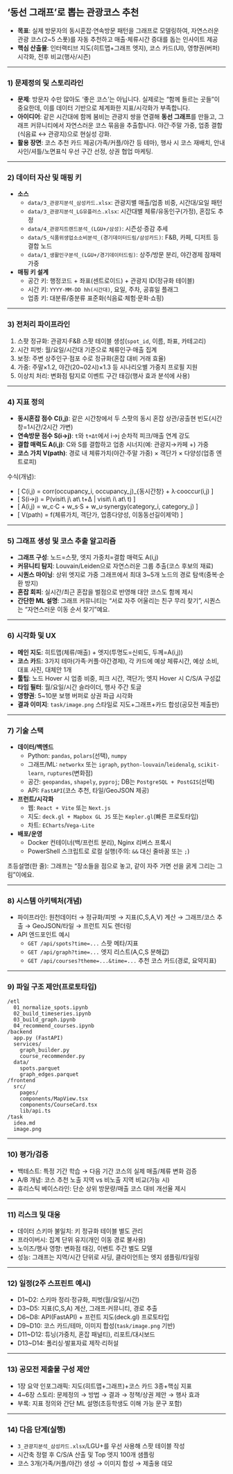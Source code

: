 ## ‘동선 그래프’로 뽑는 관광코스 추천

- **목표**: 실제 방문자의 동시혼잡·연속방문 패턴을 그래프로 모델링하여, 자연스러운 관광 코스(2~5 스폿)를 자동 추천하고 매출·체류시간 증대를 돕는 인사이트 제공
- **핵심 산출물**: 인터랙티브 지도(히트맵+그래프 엣지), 코스 카드(UI), 영향권(버퍼) 시각화, 전후 비교(행사/시즌)

---

### 1) 문제정의 및 스토리라인
- **문제**: 방문자 수만 많아도 ‘좋은 코스’는 아닙니다. 실제로는 “함께 들르는 곳들”이 중요한데, 이를 데이터 기반으로 체계화한 지표/시각화가 부족합니다.
- **아이디어**: 같은 시간대에 함께 붐비는 관광지 쌍을 연결해 **동선 그래프**를 만들고, 그래프 커뮤니티에서 자연스러운 코스 묶음을 추출합니다. 야간·주말 가중, 업종 결합(식음료 ↔ 관광지)으로 현실성 강화.
- **활용 장면**: 코스 추천 카드 제공(가족/커플/야간 등 테마), 행사 시 코스 재배치, 안내사인/셔틀/노면표식 우선 구간 선정, 상권 협업 마케팅.

---

### 2) 데이터 자산 및 매핑 키
- **소스**
  - `data/3_관광지분석_삼성카드.xlsx`: 관광지별 매출/업종 비중, 시간대/요일 패턴
  - `data/3_관광지분석_LG유플러스.xlsx`: 시간대별 체류/유동인구(가정), 혼잡도 추정
  - `data/4_관광지트렌드분석_(LGU+/삼성)`: 시즌성·증감 추세
  - `data/5_식품위생업소소비분석_(경기데이터드림/삼성카드)`: F&B, 카페, 디저트 등 결합 노드
  - `data/1_생활인구분석_(LGU+/경기데이터드림)`: 상주/방문 분리, 야간경제 잠재력 가중
- **매핑 키 설계**
  - 공간 키: 행정코드 + 좌표(센트로이드) + 관광지 ID(정규화 테이블)
  - 시간 키: `YYYY-MM-DD hh(시간대)`, 요일, 주차, 공휴일 플래그
  - 업종 키: 대분류/중분류 표준화(식음료·체험·문화·쇼핑)

---

### 3) 전처리 파이프라인
1. 스팟 정규화: 관광지·F&B 스팟 테이블 생성(`spot_id`, 이름, 좌표, 카테고리)
2. 시간 피벗: 월/요일/시간대 기준으로 체류인구·매출 집계
3. 보정: 주변 상주인구·점포 수로 정규화(혼잡 대비 거래 효율)
4. 가중: 주말×1.2, 야간(20~02시)×1.3 등 시나리오별 가중치 프로필 지원
5. 이상치 처리: 변화점 탐지로 이벤트 구간 태깅(행사 효과 분석에 사용)

---

### 4) 지표 정의
- **동시혼잡 점수 C(i,j)**: 같은 시간창에서 두 스팟의 동시 혼잡 상관/공출현 빈도(시간창=1시간/2시간 가변)
- **연속방문 점수 S(i→j)**: `t`와 `t+Δt`에서 i→j 순차적 피크/매출 연계 강도
- **결합 매력도 A(i,j)**: C와 S를 결합하고 업종 시너지(예: 관광지→카페 +) 가중
- **코스 가치 V(path)**: 경로 내 체류가치(야간·주말 가중) × 객단가 × 다양성(업종 엔트로피)

수식(개념):
- \[ C(i,j) = corr(occupancy_i, occupancy_j)_{동시간창} + λ·cooccur(i,j) \]
- \[ S(i→j) = P(visit\\ j\\ at\\ t+Δ | visit\\ i\\ at\\ t) \]
- \[ A(i,j) = w_c·C + w_s·S + w_u·synergy(category_i, category_j) \]
- \[ V(path) = f(체류가치, 객단가, 업종다양성, 이동동선길이제약) \]

---

### 5) 그래프 생성 및 코스 추출 알고리즘
- **그래프 구성**: 노드=스팟, 엣지 가중치=결합 매력도 A(i,j)
- **커뮤니티 탐지**: Louvain/Leiden으로 자연스러운 그룹 추출(코스 후보의 재료)
- **시퀀스 마이닝**: 상위 엣지로 가중 그래프에서 최대 3~5개 노드의 경로 탐색(중복·순환 방지)
- **혼잡 회피**: 실시간/최근 혼잡을 벌점으로 반영해 대안 코스도 함께 제시
- **간단한 ML 설명**: 그래프 커뮤니티는 “서로 자주 어울리는 친구 무리 찾기”, 시퀀스는 “자연스러운 이동 순서 찾기”예요.

---

### 6) 시각화 및 UX
- **메인 지도**: 히트맵(체류/매출) + 엣지(투명도=신뢰도, 두께=A(i,j))
- **코스 카드**: 3가지 테마(가족·커플·야간경제), 각 카드에 예상 체류시간, 예상 소비, 대표 사진, 대체안 1개
- **툴팁**: 노드 Hover 시 업종 비중, 피크 시간, 객단가; 엣지 Hover 시 C/S/A 구성값
- **타임 필터**: 월/요일/시간 슬라이더, 행사 주간 토글
- **영향권**: 5~10분 보행 버퍼로 상권 파급 시각화
- **결과 이미지**: `task/image.png` 스타일로 지도+그래프+카드 합성(공모전 제출판)

---

### 7) 기술 스택
- **데이터/백엔드**
  - Python: `pandas`, `polars`(선택), `numpy`
  - 그래프/ML: `networkx` 또는 `igraph`, `python-louvain`/`leidenalg`, `scikit-learn`, `ruptures`(변화점)
  - 공간: `geopandas`, `shapely`, `pyproj`; DB는 `PostgreSQL + PostGIS`(선택)
  - API: `FastAPI`(코스 추천, 타일/GeoJSON 제공)
- **프런트/시각화**
  - 웹: `React + Vite` 또는 `Next.js`
  - 지도: `deck.gl + Mapbox GL JS` 또는 `Kepler.gl`(빠른 프로토타입)
  - 차트: `ECharts`/`Vega-Lite`
- **배포/운영**
  - Docker 컨테이너(백/프런트 분리), Nginx 리버스 프록시
  - PowerShell 스크립트로 로컬 실행(주의: `&&` 대신 줄바꿈 또는 `;`)

초등설명(한 줄): 그래프는 “장소들을 점으로 놓고, 같이 자주 가면 선을 굵게 그리는 그림”이에요.

---

### 8) 시스템 아키텍처(개념)
- 파이프라인: 원천데이터 → 정규화/피벗 → 지표(C,S,A,V) 계산 → 그래프/코스 추출 → GeoJSON/타일 → 프런트 지도 렌더링
- API 엔드포인트 예시
  - `GET /api/spots?time=...` 스팟 메타/지표
  - `GET /api/graph?time=...` 엣지 리스트(A,C,S 분해값)
  - `GET /api/courses?theme=...&time=...` 추천 코스 카드(경로, 요약지표)

---

### 9) 파일 구조 제안(프로토타입)
```
/etl
  01_normalize_spots.ipynb
  02_build_timeseries.ipynb
  03_build_graph.ipynb
  04_recommend_courses.ipynb
/backend
  app.py (FastAPI)
  services/
    graph_builder.py
    course_recommender.py
  data/
    spots.parquet
    graph_edges.parquet
/frontend
  src/
    pages/
    components/MapView.tsx
    components/CourseCard.tsx
    lib/api.ts
/task
  idea.md
  image.png
```

---

### 10) 평가/검증
- 백테스트: 특정 기간 학습 → 다음 기간 코스의 실제 매출/체류 변화 검증
- A/B 개념: 코스 추천 노출 지역 vs 비노출 지역 비교(가능 시)
- 휴리스틱 베이스라인: 단순 상위 방문량/매출 코스 대비 개선율 제시

---

### 11) 리스크 및 대응
- 데이터 스키마 불일치: 키 정규화 테이블 별도 관리
- 프라이버시: 집계 단위 유지(개인 이동 경로 불사용)
- 노이즈/행사 영향: 변화점 태깅, 이벤트 주간 별도 모델
- 성능: 그래프는 지역/시간 단위로 샤딩, 클라이언트는 엣지 샘플링/타일링

---

### 12) 일정(2주 스프린트 예시)
- D1~D2: 스키마 정리·정규화, 피벗(월/요일/시간)
- D3~D5: 지표(C,S,A) 계산, 그래프·커뮤니티, 경로 추출
- D6~D8: API(FastAPI) + 프런트 지도(deck.gl) 프로토타입
- D9~D10: 코스 카드/테마, 이미지 합성(`task/image.png` 기반)
- D11~D12: 튜닝(가중치, 혼잡 패널티), 리포트/대시보드
- D13~D14: 폴리싱·발표자료 제작·리허설

---

### 13) 공모전 제출물 구성 제안
- 1장 요약 인포그래픽: 지도(히트맵+그래프)+코스 카드 3종+핵심 지표
- 4~6장 스토리: 문제정의 → 방법 → 결과 → 정책/상권 제안 → 행사 효과
- 부록: 지표 정의와 간단 ML 설명(초등학생도 이해 가능 문구 포함)

---

### 14) 다음 단계(실행)
- `3_관광지분석_삼성카드.xlsx`/LGU+를 우선 사용해 스팟 테이블 작성
- 시간축 정렬 후 C/S/A 산출 및 Top 엣지 100개 샘플링
- 코스 3개(가족/커플/야간) 생성 → 이미지 합성 → 제출용 데모
